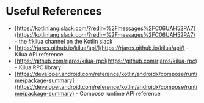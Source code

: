 # Useful References

* [https://kotlinlang.slack.com/?redir=%2Fmessages%2FC06UAH52PA7](https://kotlinlang.slack.com/?redir=%2Fmessages%2FC06UAH52PA7) - the #kilua channel on the Kotlin slack
* [https://rjaros.github.io/kilua/api/](https://rjaros.github.io/kilua/api/) - Kilua API reference
* [https://github.com/rjaros/kilua-rpc](https://github.com/rjaros/kilua-rpc) - Kilua RPC library
* [https://developer.android.com/reference/kotlin/androidx/compose/runtime/package-summary](https://developer.android.com/reference/kotlin/androidx/compose/runtime/package-summary) - Compose runtime API reference

